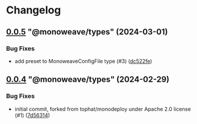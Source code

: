 # Changelog

<!-- MONOWEAVE:BELOW -->

## [0.0.5](https://github.com/monoweave/monoweave/compare/@monoweave/types@0.0.4...@monoweave/types@0.0.5) "@monoweave/types" (2024-03-01)<a name="0.0.5"></a>

### Bug Fixes

* add preset to MonoweaveConfigFile type (#3) ([dc522fe](https://github.com/monoweave/monoweave/commits/dc522fe))




## [0.0.4](https://github.com/monoweave/monoweave/compare/@monoweave/types@0.0.3...@monoweave/types@0.0.4) "@monoweave/types" (2024-02-29)<a name="0.0.4"></a>

### Bug Fixes

* initial commit, forked from tophat/monodeploy under Apache 2.0 license (#1) ([7d56314](https://github.com/monoweave/monoweave/commits/7d56314))


